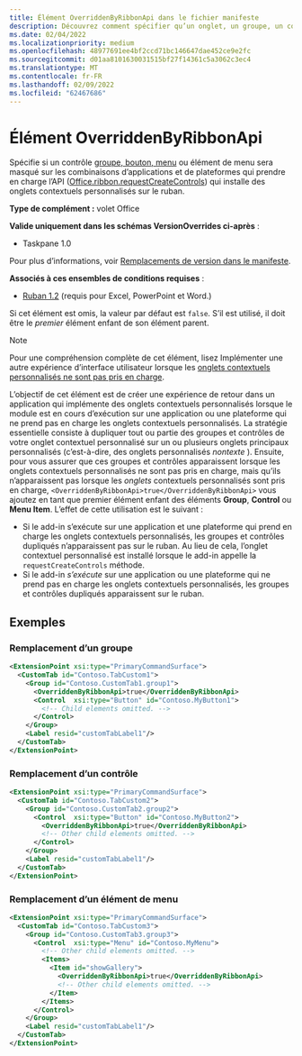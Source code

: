 ```yaml
---
title: Élément OverriddenByRibbonApi dans le fichier manifeste
description: Découvrez comment spécifier qu’un onglet, un groupe, un contrôle ou un élément de menu personnalisé ne doit pas apparaître lorsqu’il fait également partie d’un onglet contextuel personnalisé.
ms.date: 02/04/2022
ms.localizationpriority: medium
ms.openlocfilehash: 48977691ee4bf2ccd71bc146647dae452ce9e2fc
ms.sourcegitcommit: d01aa8101630031515bf27f14361c5a3062c3ec4
ms.translationtype: MT
ms.contentlocale: fr-FR
ms.lasthandoff: 02/09/2022
ms.locfileid: "62467686"
---
```

# <a name="overriddenbyribbonapi-element"></a>Élément OverriddenByRibbonApi

Spécifie si un contrôle [groupe, bouton](group.md)[, menu](control-button.md) ou élément de menu sera masqué sur les combinaisons d’applications et de plateformes qui prendre en charge l’API ([Office.ribbon.requestCreateControls](/javascript/api/office/office.ribbon?view=common-js&preserve-view=true#office-office-ribbon-requestcreatecontrols-member(1))) qui installe des onglets contextuels personnalisés sur le ruban. [](control-menu.md)

**Type de complément :** volet Office

**Valide uniquement dans les schémas VersionOverrides ci-après** :

- Taskpane 1.0

Pour plus d’informations, voir [Remplacements de version dans le manifeste](../../develop/add-in-manifests.md#version-overrides-in-the-manifest).

**Associés à ces ensembles de conditions requises** :

- [Ruban 1.2](../requirement-sets/add-in-commands-requirement-sets.md) (requis pour Excel, PowerPoint et Word.)

Si cet élément est omis, la valeur par défaut est `false`. S’il est utilisé, il doit être le *premier* élément enfant de son élément parent.

> [!NOTE]
> Pour une compréhension complète de cet élément, lisez Implémenter une autre expérience d’interface utilisateur lorsque les [onglets contextuels personnalisés ne sont pas pris en charge](../../design/contextual-tabs.md#implement-an-alternate-ui-experience-when-custom-contextual-tabs-are-not-supported).

L’objectif de cet élément est de créer une expérience de retour dans un application qui implémente des onglets contextuels personnalisés lorsque le module est en cours d’exécution sur une application ou une plateforme qui ne prend pas en charge les onglets contextuels personnalisés. La stratégie essentielle consiste à dupliquer tout ou partie des groupes et contrôles de votre onglet contextuel personnalisé sur un ou plusieurs onglets principaux personnalisés (c’est-à-dire, des onglets personnalisés *nontexte* ). Ensuite, pour vous assurer que ces groupes et contrôles apparaissent lorsque les onglets contextuels personnalisés ne sont pas pris en charge, mais qu’ils n’apparaissent pas lorsque  les *onglets* contextuels personnalisés sont pris en charge, `<OverriddenByRibbonApi>true</OverriddenByRibbonApi>` vous ajoutez en tant que premier élément enfant des éléments **Group**, **Control** ou **Menu Item**. L’effet de cette utilisation est le suivant :

- Si le add-in s’exécute sur une application et une plateforme qui prend en charge les onglets contextuels personnalisés, les groupes et contrôles dupliqués n’apparaissent pas sur le ruban. Au lieu de cela, l’onglet contextuel personnalisé est installé lorsque le add-in appelle la `requestCreateControls` méthode.
- Si le add-in *s’exécute* sur une application ou une plateforme qui ne prend pas en charge les onglets contextuels personnalisés, les groupes et contrôles dupliqués apparaissent sur le ruban.

## <a name="examples"></a>Exemples

### <a name="overriding-a-group"></a>Remplacement d’un groupe

```xml
<ExtensionPoint xsi:type="PrimaryCommandSurface">
  <CustomTab id="Contoso.TabCustom1">
    <Group id="Contoso.CustomTab1.group1">
      <OverriddenByRibbonApi>true</OverriddenByRibbonApi>
      <Control  xsi:type="Button" id="Contoso.MyButton1">
        <!-- Child elements omitted. -->
      </Control>
    </Group>
    <Label resid="customTabLabel1"/>
  </CustomTab>
</ExtensionPoint>
```

### <a name="overriding-a-control"></a>Remplacement d’un contrôle

```xml
<ExtensionPoint xsi:type="PrimaryCommandSurface">
  <CustomTab id="Contoso.TabCustom2">
    <Group id="Contoso.CustomTab2.group2">
      <Control  xsi:type="Button" id="Contoso.MyButton2">
        <OverriddenByRibbonApi>true</OverriddenByRibbonApi>
        <!-- Other child elements omitted. -->
      </Control>
    </Group>
    <Label resid="customTabLabel1"/>
  </CustomTab>
</ExtensionPoint>
```

### <a name="overriding-a-menu-item"></a>Remplacement d’un élément de menu

```xml
<ExtensionPoint xsi:type="PrimaryCommandSurface">
  <CustomTab id="Contoso.TabCustom3">
    <Group id="Contoso.CustomTab3.group3">
      <Control  xsi:type="Menu" id="Contoso.MyMenu">
        <!-- Other child elements omitted. -->
        <Items>
          <Item id="showGallery">
            <OverriddenByRibbonApi>true</OverriddenByRibbonApi>
            <!-- Other child elements omitted. -->
          </Item>
        </Items>
      </Control>
    </Group>
    <Label resid="customTabLabel1"/>
  </CustomTab>
</ExtensionPoint>
```
